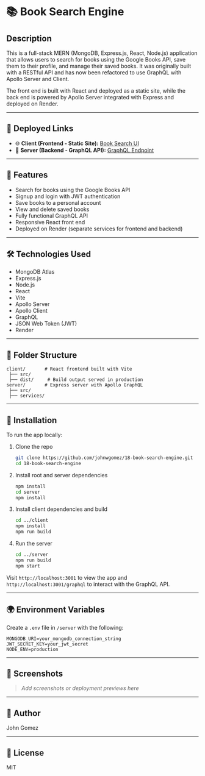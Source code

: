 

# 📚 Book Search Engine

## Description

This is a full-stack MERN (MongoDB, Express.js, React, Node.js) application that allows users to search for books using the Google Books API, save them to their profile, and manage their saved books. It was originally built with a RESTful API and has now been refactored to use GraphQL with Apollo Server and Client.

The front end is built with React and deployed as a static site, while the back end is powered by Apollo Server integrated with Express and deployed on Render.

---

## 🔗 Deployed Links

- 🌐 **Client (Frontend - Static Site):** [Book Search UI](https://one8-book-search-engine-1.onrender.com)
- 🧠 **Server (Backend - GraphQL API):** [GraphQL Endpoint](https://one8-book-search-engine-r1js.onrender.com/graphql)

---

## 🚀 Features

- Search for books using the Google Books API
- Signup and login with JWT authentication
- Save books to a personal account
- View and delete saved books
- Fully functional GraphQL API
- Responsive React front end
- Deployed on Render (separate services for frontend and backend)

---

## 🛠️ Technologies Used

- MongoDB Atlas
- Express.js
- Node.js
- React
- Vite
- Apollo Server
- Apollo Client
- GraphQL
- JSON Web Token (JWT)
- Render

---

## 📂 Folder Structure

```
client/       # React frontend built with Vite
 ├── src/
 ├── dist/     # Build output served in production
server/       # Express server with Apollo GraphQL
 ├── src/
 ├── services/
```

---

## 🔧 Installation

To run the app locally:

1. Clone the repo  
   ```bash
   git clone https://github.com/johnwgomez/18-book-search-engine.git
   cd 18-book-search-engine
   ```

2. Install root and server dependencies  
   ```bash
   npm install
   cd server
   npm install
   ```

3. Install client dependencies and build  
   ```bash
   cd ../client
   npm install
   npm run build
   ```

4. Run the server  
   ```bash
   cd ../server
   npm run build
   npm start
   ```

Visit `http://localhost:3001` to view the app and `http://localhost:3001/graphql` to interact with the GraphQL API.

---

## 🌍 Environment Variables

Create a `.env` file in `/server` with the following:

```
MONGODB_URI=your_mongodb_connection_string
JWT_SECRET_KEY=your_jwt_secret
NODE_ENV=production
```

---

## 📸 Screenshots

> _Add screenshots or deployment previews here_

---

## 🧠 Author

John Gomez

---

## 📜 License

MIT